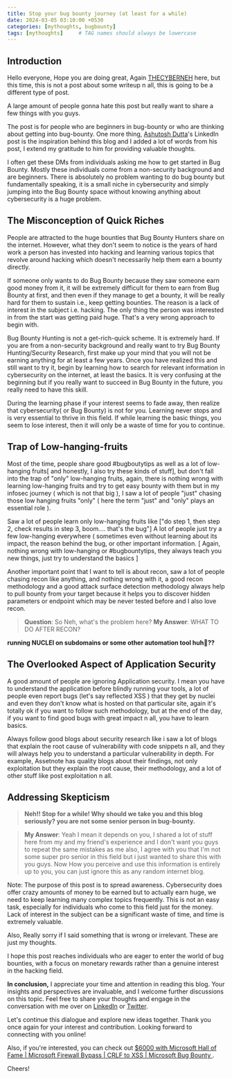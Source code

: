 ```yaml
---
title: Stop your bug bounty journey (at least for a while)
date: 2024-03-05 03:10:00 +0530
categories: [mythoughts, bugbounty]
tags: [mythoughts]     # TAG names should always be lowercase
---
```



## Introduction
Hello everyone,
Hope you are doing great, Again [THECYBERNEH](https://twitter.com/thecyberneh) here, but this time, this is not a post about some writeup n all, this is going to be a different type of post.

A large amount of people gonna hate this post but really want to share a few things with you guys. 

The post is for people who are beginners in bug-bounty or who are thinking about getting into bug-bounty. One more thing, [Ashutosh Dutta](https://www.linkedin.com/in/marvelmaniac/)'s LinkedIn post is the inspiration behind this blog and I added a lot of words from his post, I extend my gratitude to him for providing valuable thoughts.

I often get these DMs from individuals asking me how to get started in Bug Bounty. Mostly these individuals come from a non-security background and are beginners. There is absolutely no problem wanting to do bug bounty but fundamentally speaking, it is a small niche in cybersecurity and simply jumping into the Bug Bounty space without knowing anything about cybersecurity is a huge problem.

## The Misconception of Quick Riches
People are attracted to the huge bounties that Bug Bounty Hunters share on the internet. However, what they don't seem to notice is the years of hard work a person has invested into hacking and learning various topics that revolve around hacking which doesn't necessarily help them earn a bounty directly.

If someone only wants to do Bug Bounty because they saw someone earn good money from it, it will be extremely difficult for them to earn from Bug Bounty at first, and then even if they manage to get a bounty, it will be really hard for them to sustain i.e., keep getting bounties. The reason is a lack of interest in the subject i.e. hacking. The only thing the person was interested in from the start was getting paid huge. That's a very wrong approach to begin with.

Bug Bounty Hunting is not a get-rich-quick scheme. It is extremely hard. If you are from a non-security background and really want to try Bug Bounty Hunting/Security Research, first make up your mind that you will not be earning anything for at least a few years. Once you have realized this and still want to try it, begin by learning how to search for relevant information in cybersecurity on the internet, at least the basics. It is very confusing at the beginning but if you really want to succeed in Bug Bounty in the future, you really need to have this skill.

During the learning phase if your interest seems to fade away, then realize that cybersecurity( or Bug Bounty) is not for you. Learning never stops and is very essential to thrive in this field. If while learning the basic things, you seem to lose interest, then it will only be a waste of time for you to continue.

## Trap of Low-hanging-fruits
Most of the time, people share good #bugboutytips as well as a lot of low-hanging fruits[ and honestly, I also try these kinds of stuff], but don't fall into the trap of "only" low-hanging fruits, again, there is nothing wrong with learning low-hanging fruits and try to get easy bounty with them but in my infosec journey ( which is not that big ), I saw a lot of people "just" chasing those low hanging fruits "only" ( here the term "just" and "only" plays an essential role ).

Saw a lot of people learn only low-hanging fruits like ["do step 1, then step 2, check results in step 3, boom.... that's the bug"]
A lot of people just try a few low-hanging everywhere ( sometimes even without learning about its impact, the reason behind the bug, or other important information. [ Again, nothing wrong with low-hanging or #bugbountytips, they always teach you new things, just try to understand the basics ]

Another important point that I want to tell is about recon, saw a lot of people chasing recon like anything, and nothing wrong with it, a good recon methodology and a good attack surface detection methodology always help to pull bounty from your target because it helps you to discover hidden parameters or endpoint which may be never tested before and I also love recon.

> **Question**: So Neh, what's the problem here?
> **My Answer**: WHAT TO DO AFTER RECON?

**running NUCLEI on subdomains or some other automation tool huh🤔??**

## The Overlooked Aspect of Application Security
A good amount of people are ignoring Application security. I mean you have to understand the application before blindly running your tools, a lot of people even report bugs (let's say reflected XSS ) that they get by nuclei and even they don't know what is hosted on that particular site, again it's totally ok if you want to follow such methodology, but at the end of the day, if you want to find good bugs with great impact n all, you have to learn basics. 

Always follow good blogs about security research like i saw a lot of blogs that explain the root cause of vulnerability with code snippets n all, and they will always help you to understand a particular vulnerability in depth.
For example, Assetnote has quality blogs about their findings, not only exploitation but they explain the root cause, their methodology, and a lot of other stuff like post exploitation n all.

## Addressing Skepticism
> **Neh!! Stop for a while! Why should we take you and this blog seriously? you are not some senior person in bug-bounty.**

> **My Answer**: Yeah I mean it depends on you, I shared a lot of stuff here from my and my friend's experience and I don't want you guys to repeat the same mistakes as me also, I agree with you that I'm not some super pro senior in this field but i just wanted to share this with you guys. Now How you perceive and use this information is entirely up to you, you can just ignore this as any random internet blog.

Note: The purpose of this post is to spread awareness. Cybersecurity does offer crazy amounts of money to be earned but to actually earn huge, we need to keep learning many complex topics frequently. This is not an easy task, especially for individuals who come to this field just for the money. Lack of interest in the subject can be a significant waste of time, and time is extremely valuable.

Also, Really sorry if I said something that is wrong or irrelevant. These are just my thoughts.

I hope this post reaches individuals who are eager to enter the world of bug bounties, with a focus on monetary rewards rather than a genuine interest in the hacking field.

**In conclusion,** I appreciate your time and attention in reading this blog. Your insights and perspectives are invaluable, and I welcome further discussions on this topic. Feel free to share your thoughts and engage in the conversation with me over on [LinkedIn](https://www.linkedin.com/in/thecyberneh/) or [Twitter](https://twitter.com/thecyberneh). 

Let's continue this dialogue and explore new ideas together. Thank you once again for your interest and contribution. Looking forward to connecting with you online!

Also, if you're interested, you can check out [$6000 with Microsoft Hall of Fame | Microsoft Firewall Bypass | CRLF to XSS | Microsoft Bug Bounty
](https://thecyberneh.github.io/posts/MicrosoftBugbounty/).



Cheers!